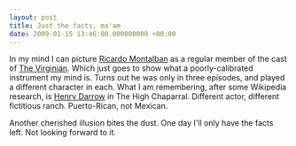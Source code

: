```yaml
---
layout: post
title: Just the facts, ma'am
date: 2009-01-15 13:46:00.000000000 +00:00
---
```

In my mind I can picture <a href="http://en.wikipedia.org/wiki/Ricardo_Montalban" target="_blank">Ricardo Montalban</a> as a regular member of the cast of <a href="http://en.wikipedia.org/wiki/The_Virginian_(TV_series)" target="_blank">The Virginian</a>. Which just goes to show what a poorly-calibrated instrument my mind is. Turns out he was only in three episodes, and played a different character in each. What I am remembering, after some Wikipedia research, is <a href="http://en.wikipedia.org/wiki/Henry_Darrow" target="_blank">Henry Darrow</a> in The High Chaparral. Different actor, different fictitious ranch. Puerto-Rican, not Mexican.

Another cherished illusion bites the dust. One day I'll only have the facts left. Not looking forward to it.
